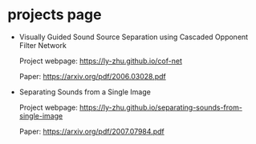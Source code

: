 # projects page

* Visually Guided Sound Source Separation using Cascaded Opponent Filter Network

  Project webpage: https://ly-zhu.github.io/cof-net
  
  Paper: https://arxiv.org/pdf/2006.03028.pdf
  


* Separating Sounds from a Single Image

  Project webpage: https://ly-zhu.github.io/separating-sounds-from-single-image

  Paper: https://arxiv.org/pdf/2007.07984.pdf
